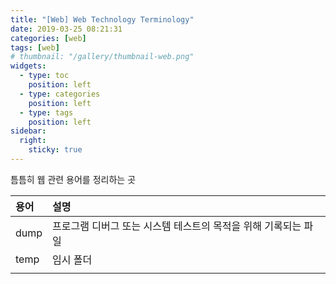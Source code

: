 ```yaml
---
title: "[Web] Web Technology Terminology"
date: 2019-03-25 08:21:31
categories: [web]
tags: [web]
# thumbnail: "/gallery/thumbnail-web.png"
widgets:
  - type: toc
    position: left
  - type: categories
    position: left
  - type: tags
    position: left
sidebar:
  right:
    sticky: true
---
```


틈틈히 웹 관련 용어를 정리하는 곳

| 용어 | 설명 |
|:-----|:-----|
| dump | 프로그램 디버그 또는 시스템 테스트의 목적을 위해 기록되는 파일 |
| temp | 임시 폴더 |
|  |  |
